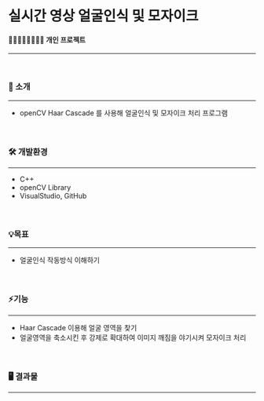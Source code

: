 # 실시간 영상 얼굴인식 및 모자이크

#### 👨🏻‍👩🏻‍👧🏻‍👦🏻 개인 프로젝트
---  
<br/>


  
### 📢 소개
---
+ openCV Haar Cascade 를 사용해 얼굴인식 및 모자이크 처리 프로그램
<br/><br/><br/>

### 🛠️ 개발환경
---
+ C++
+ openCV Library
+ VisualStudio, GitHub
<br/><br/><br/>



### 💡목표
---
+ 얼굴인식 작동방식 이해하기
<br/><br/><br/>


### ⚡기능
---
+ Haar Cascade 이용해 얼굴 영역을 찾기
+ 얼굴영역을 축소시킨 후 강제로 확대하여 이미지 깨짐을 야기시켜 모자이크 처리
  <br/><br/><br/>

### 🖥️ 결과물
---


